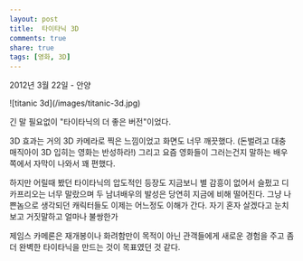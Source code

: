```yaml
---
layout: post
title:  타이타닉 3D
comments: true
share: true
tags: [영화, 3D]
---
```

<p class="meta">2012년 3월 22일 - 안양</p>
![titanic 3d](/images/titanic-3d.jpg)

긴 말 필요없이 "타이타닉의 더 좋은 버전"이었다.

3D 효과는 거의 3D 카메라로 찍은 느낌이었고 화면도 너무 깨끗했다. (돈벌려고 대충 매직아이 3D 입히는 영화는 반성하라!) 그리고 요즘 영화들이 그러는건지 말하는 배우 쪽에서 자막이 나와서 꽤 편했다. 

하지만 어릴때 봤던 타이타닉의 압도적인 등장도 지금보니 별 감흥이 없어서 슬펐고 디카프리오는 너무 말랐으며 두 남녀배우의 발성은 당연히 지금에 비해 떨어진다. 그냥 나쁜놈으로 생각되던 캐릭터들도 이제는 어느정도 이해가 간다. 자기 혼자 살겠다고 눈치보고 거짓말하고 얼마나 불쌍한가  

제임스 카메론은 재개봉이나 화려함만이 목적이 아닌 관객들에게 새로운 경험을 주고 좀 더 완벽한 타이타닉을 만드는 것이 목표였던 것 같다. 